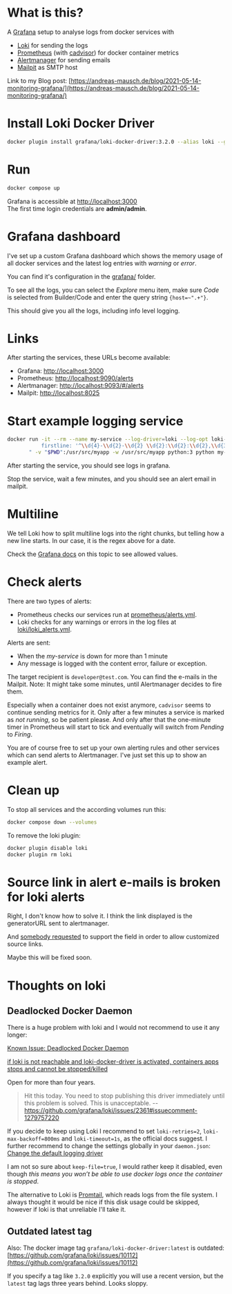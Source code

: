 # What is this?

A [Grafana](https://grafana.com/oss/) setup to analyse logs from docker services with

- [Loki](https://grafana.com/oss/loki/) for sending the logs
- [Prometheus](https://prometheus.io/) (with [cadvisor](https://github.com/google/cadvisor)) for docker container metrics  
- [Alertmanager](https://prometheus.io/docs/alerting/latest/alertmanager/) for sending emails  
- [Mailpit](https://mailpit.axllent.org/) as SMTP host  

Link to my Blog post:
[https://andreas-mausch.de/blog/2021-05-14-monitoring-grafana/](https://andreas-mausch.de/blog/2021-05-14-monitoring-grafana/)

# Install Loki Docker Driver

```bash
docker plugin install grafana/loki-docker-driver:3.2.0 --alias loki --grant-all-permissions
```

# Run

```bash
docker compose up
```

Grafana is accessible at [http://localhost:3000](http://localhost:3000)  
The first time login credentials are **admin/admin**.

# Grafana dashboard

I've set up a custom Grafana dashboard which shows the memory usage of all
docker services and the latest log entries with *warning* or *error*.

You can find it's configuration in the [grafana/](grafana/) folder.

To see all the logs, you can select the *Explore* menu item,
make sure *Code* is selected from Builder/Code and enter the query string
`{host=~".+"}`.

This should give you all the logs, including info level logging.

# Links

After starting the services, these URLs become available:

- Grafana: [http://localhost:3000](http://localhost:3000)
- Prometheus: [http://localhost:9090/alerts](http://localhost:9090/alerts)
- Alertmanager: [http://localhost:9093/#/alerts](http://localhost:9093/#/alerts)
- Mailpit: [http://localhost:8025](http://localhost:8025)

# Start example logging service

```bash
docker run -it --rm --name my-service --log-driver=loki --log-opt loki-url="http://localhost:3100/loki/api/v1/push" --log-opt loki-pipeline-stages="- multiline:
           firstline: '^\\d{4}-\\d{2}-\\d{2} \\d{2}:\\d{2}:\\d{2},\\d{3}'
       " -v "$PWD":/usr/src/myapp -w /usr/src/myapp python:3 python my-service.py
```

After starting the service, you should see logs in grafana.

Stop the service, wait a few minutes, and you should see an alert email in mailpit.

# Multiline

We tell Loki how to split multiline logs into the right chunks, but telling how a new line starts.
In our case, it is the regex above for a date.

Check the [Grafana docs](https://grafana.com/docs/loki/latest/clients/promtail/stages/multiline/) on this topic to see allowed values.

# Check alerts

There are two types of alerts:

- Prometheus checks our services run at [prometheus/alerts.yml](prometheus/alerts.yml).
- Loki checks for any warnings or errors in the log files at [loki/loki_alerts.yml](loki/loki_alerts.yml).

Alerts are sent:
- When the *my-service* is down for more than 1 minute
- Any message is logged with the content error, failure or exception.

The target recipient is `developer@test.com`.
You can find the e-mails in the Mailpit.
Note: It might take some minutes, until Alertmanager decides to fire them.

Especially when a container does not exist anymore, `cadvisor` seems to continue sending
metrics for it. Only after a few minutes a service is marked as *not running*, so be patient please.
And only after that the one-minute timer in Prometheus will start to tick and
eventually will switch from *Pending* to *Firing*.

You are of course free to set up your own alerting rules
and other services which can send alerts to Alertmanager.
I've just set this up to show an example alert.

# Clean up

To stop all services and the according volumes run this:

```bash
docker compose down --volumes
```

To remove the loki plugin:

```bash
docker plugin disable loki
docker plugin rm loki
```

# Source link in alert e-mails is broken for loki alerts

Right, I don't know how to solve it.
I think the link displayed is the generatorURL sent to alertmanager.

And [somebody requested](https://github.com/grafana/loki/issues/3119#issuecomment-776453889)
to support the field in order to allow customized source links.

Maybe this will be fixed soon.

# Thoughts on loki

## Deadlocked Docker Daemon

There is a huge problem with loki and I would not recommend to use it any longer:

[Known Issue: Deadlocked Docker Daemon](https://grafana.com/docs/loki/latest/send-data/docker-driver/#known-issue-deadlocked-docker-daemon)

[if loki is not reachable and loki-docker-driver is activated, containers apps stops and cannot be stopped/killed](https://github.com/grafana/loki/issues/2361)

Open for more than four years.

> Hit this today. You need to stop publishing this driver immediately until this problem is solved. This is unacceptable.
> -- https://github.com/grafana/loki/issues/2361#issuecomment-1279757220

If you decide to keep using Loki I recommend to set `loki-retries=2`, `loki-max-backoff=800ms` and `loki-timeout=1s`,
as the official docs suggest.
I further recommend to change the settings globally in your `daemon.json`:
[Change the default logging driver](https://grafana.com/docs/loki/latest/send-data/docker-driver/configuration/#change-the-default-logging-driver)

I am not so sure about `keep-file=true`, I would rather keep it disabled,
even though *this means you won’t be able to use docker logs once the container is stopped*.

The alternative to Loki is [Promtail](https://grafana.com/docs/loki/latest/send-data/promtail/configuration/#docker),
which reads logs from the file system.
I always thought it would be nice if this disk usage could be skipped, however if loki is that unreliable I'll take it.

## Outdated latest tag

Also: The docker image tag `grafana/loki-docker-driver:latest` is outdated:
[https://github.com/grafana/loki/issues/10112](https://github.com/grafana/loki/issues/10112)

If you specify a tag like `3.2.0` explicitly you will use a recent version,
but the `latest` tag lags three years behind.
Looks sloppy.

